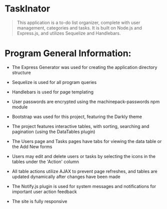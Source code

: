 # TaskInator

> This application is a to-do list organizer, complete with user management, categories and tasks.  It is built on Node.js and Express.js, and utilizes Sequelize and Handlebars.

# Program General Information:

 * The Express Generator was used for creating the application directory structure

 * Sequelize is used for all program queries

 * Handlebars is used for page templating

 * User passwords are encrypted using the machinepack-passwords npm module

 * Bootstrap was used for this project, featuring the Darkly theme

 * The project features interactive tables, with sorting, searching and pagination (using the DataTables plugin)

 * The Users page and Tasks pages have tabs for viewing the data table or the Add New forms

 * Users may edit and delete users or tasks by selecting the icons in the tables under the 'Action' column

 * All table actions utilize AJAX to prevent page refreshes, and tables are updated dynamically after changes have been made

 * The Notify.js plugin is used for system messages and notifications for important user action feedback

 * The site is fully responsive